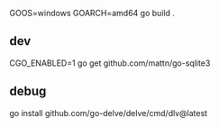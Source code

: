 GOOS=windows GOARCH=amd64 go build .


## dev
CGO_ENABLED=1 go get github.com/mattn/go-sqlite3

## debug
go install github.com/go-delve/delve/cmd/dlv@latest
